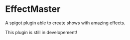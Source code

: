 # EffectMaster
A spigot plugin able to create shows with amazing effects.

This plugin is still in developement!
